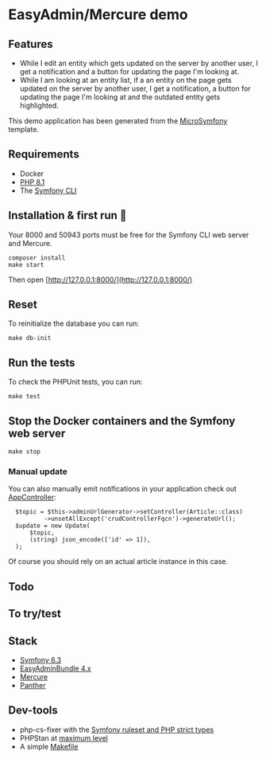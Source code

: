 # EasyAdmin/Mercure demo

## Features

* While I edit an entity which gets updated on the server by another user, I get
  a notification and a button for updating the page I'm looking at.
* While I am looking at an entity list, if a an entity on the page gets updated
  on the server by another user, I get a notification, a button for updating the page I'm looking
  at and the outdated entity gets highlighted.

This demo application has been generated from the [MicroSymfony](https://github.com/strangebuzz/MicroSymfony)
template.


## Requirements

* Docker
* [PHP 8.1](https://www.php.net/releases/8.1/en.php)
* The [Symfony CLI](https://symfony.com/download)


## Installation & first run 🚀

Your 8000 and 50943 ports must be free for the Symfony CLI web server and Mercure.

    composer install
    make start

Then open [http://127.0.0.1:8000/](http://127.0.0.1:8000/)


## Reset

To reinitialize the database you can run:

    make db-init


## Run the tests

To check the PHPUnit tests, you can run: 

    make test


## Stop the Docker containers and the Symfony web server

    make stop


### Manual update

You can also manually emit notifications in your application check out
[AppController](./src/Controller/AppController.php):

      $topic = $this->adminUrlGenerator->setController(Article::class)
              ->unsetAllExcept('crudControllerFqcn')->generateUrl();
      $update = new Update(
          $topic,
          (string) json_encode(['id' => 1]),
      );

Of course you should rely on an actual article instance in this case.

## Todo


## To try/test


## Stack

* [Symfony 6.3](https://symfony.com)
* [EasyAdminBundle 4.x](https://github.com/EasyCorp/EasyAdminBundle)
* [Mercure](https://mercure.rocks/)
* [Panther](https://github.com/symfony/panther#creating-isolated-browsers-to-test-apps-using-mercure-or-websocket)


## Dev-tools
 
* php-cs-fixer with the [Symfony ruleset and PHP strict types](https://github.com/strangebuzz/MicroSymfony/blob/main/.php-cs-fixer.dist.php)
* PHPStan at [maximum level](https://github.com/strangebuzz/MicroSymfony/blob/main/phpstan.neon)
* A simple [Makefile](https://github.com/strangebuzz/MicroSymfony/blob/main/Makefile)

